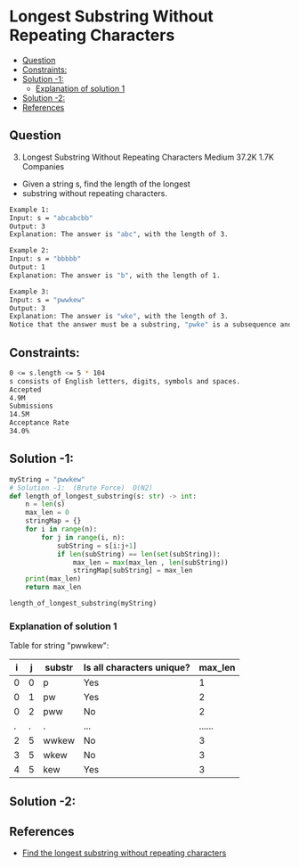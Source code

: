 # Longest Substring Without Repeating Characters

<!-- vim-markdown-toc GitLab -->

* [Question](#question)
* [Constraints:](#constraints)
* [Solution -1:](#solution-1)
    * [Explanation of solution 1](#explanation-of-solution-1)
* [Solution -2:](#solution-2)
* [References](#references)

<!-- vim-markdown-toc -->

## Question

3. Longest Substring Without Repeating Characters
   Medium 37.2K 1.7K Companies

- Given a string s, find the length of the longest
- substring without repeating characters.

```sh
Example 1:
Input: s = "abcabcbb"
Output: 3
Explanation: The answer is "abc", with the length of 3.

Example 2:
Input: s = "bbbbb"
Output: 1
Explanation: The answer is "b", with the length of 1.

Example 3:
Input: s = "pwwkew"
Output: 3
Explanation: The answer is "wke", with the length of 3.
Notice that the answer must be a substring, "pwke" is a subsequence and not a substring.

```

## Constraints:

```sh
0 <= s.length <= 5 * 104
s consists of English letters, digits, symbols and spaces.
Accepted
4.9M
Submissions
14.5M
Acceptance Rate
34.0%
```

## Solution -1:

```py
myString = "pwwkew"
# Solution -1:  (Brute Force)  O(N2)
def length_of_longest_substring(s: str) -> int:
    n = len(s)
    max_len = 0
    stringMap = {}
    for i in range(n):
        for j in range(i, n):
            subString = s[i:j+1]
            if len(subString) == len(set(subString)):
                max_len = max(max_len , len(subString))
                stringMap[subString] = max_len
    print(max_len)
    return max_len

length_of_longest_substring(myString)
```

### Explanation of solution 1

Table for string "pwwkew":

| i   | j   | substr | Is all characters unique? | max_len |
| --- | --- | ------ | ------------------------- | ------- |
| 0   | 0   | p      | Yes                       | 1       |
| 0   | 1   | pw     | Yes                       | 2       |
| 0   | 2   | pww    | No                        | 2       |
| .   | .   | .      | ...                       | ......  |
| 2   | 5   | wwkew  | No                        | 3       |
| 3   | 5   | wkew   | No                        | 3       |
| 4   | 5   | kew    | Yes                       | 3       |

## Solution -2:

## References

- [Find the longest substring without repeating characters](https://www.nileshblog.tech/longest-substring-without-repeating-characters/)
